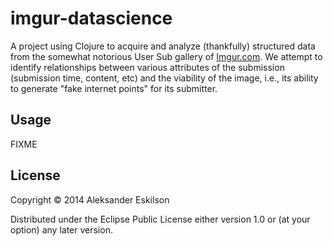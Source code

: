 # imgur-datascience

A project using Clojure to acquire and analyze (thankfully) structured data from the somewhat notorious User Sub gallery of [Imgur.com](http://www.imgur.com). We attempt to identify relationships between various attributes of the submission (submission time, content, etc) and the viability of the image, i.e., its ability to generate "fake internet points" for its submitter.

## Usage

FIXME

## License

Copyright © 2014 Aleksander Eskilson

Distributed under the Eclipse Public License either version 1.0 or (at
your option) any later version.
